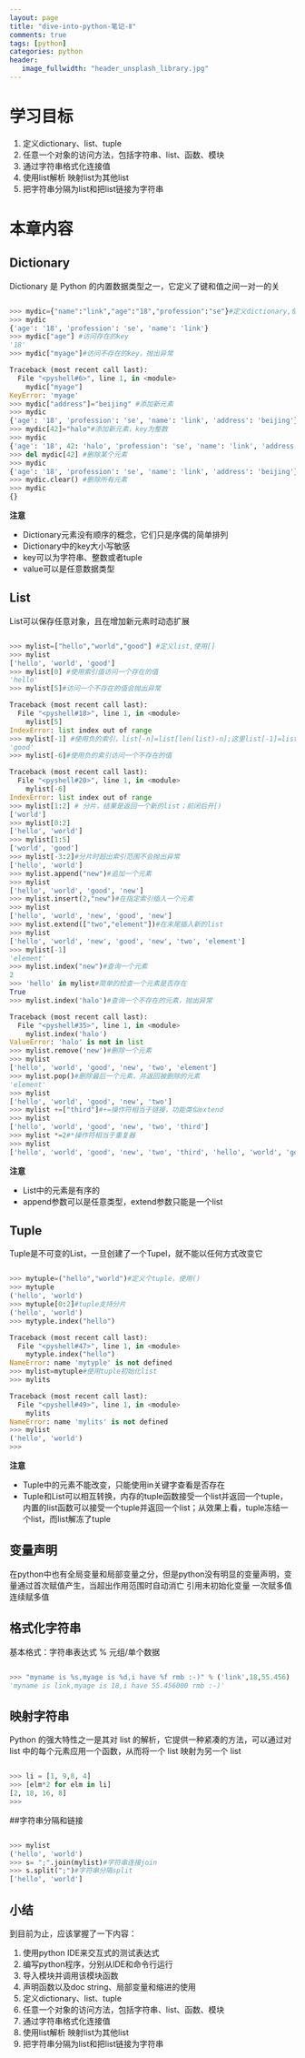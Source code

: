 ```yaml
---
layout: page
title: "dive-into-python-笔记-Ⅱ"
comments: true
tags: [python]
categories: python
header:
   image_fullwidth: "header_unsplash_library.jpg"
---
```


# 学习目标
1. 定义dictionary、list、tuple
2. 任意一个对象的访问方法，包括字符串、list、函数、模块
3. 通过字符串格式化连接值
4. 使用list解析 映射list为其他list
5. 把字符串分隔为list和把list链接为字符串

# 本章内容    
## Dictionary  
Dictionary 是 Python 的内置数据类型之一，它定义了键和值之间一对一的关   

```python 

>>> mydic={"name":"link","age":"18","profession":"se"}#定义dictionary,使用{}
>>> mydic
{'age': '18', 'profession': 'se', 'name': 'link'}
>>> mydic["age"] #访问存在的key
'18'
>>> mydic["myage"]#访问不存在的key，抛出异常

Traceback (most recent call last):
  File "<pyshell#6>", line 1, in <module>
    mydic["myage"]
KeyError: 'myage'
>>> mydic["address"]="beijing" #添加新元素
>>> mydic
{'age': '18', 'profession': 'se', 'name': 'link', 'address': 'beijing'}
>>> mydic[42]="halo"#添加新元素，key为整数
>>> mydic
{'age': '18', 42: 'halo', 'profession': 'se', 'name': 'link', 'address': 'beijing'}
>>> del mydic[42] #删除某个元素
>>> mydic
{'age': '18', 'profession': 'se', 'name': 'link', 'address': 'beijing'}
>>> mydic.clear() #删除所有元素
>>> mydic
{}
```
**注意**  

+ Dictionary元素没有顺序的概念，它们只是序偶的简单排列
+ Dictionary中的key大小写敏感
+ key可以为字符串、整数或者tuple
+ value可以是任意数据类型

## List    
List可以保存任意对象，且在增加新元素时动态扩展

```python

>>> mylist=["hello","world","good"] #定义list,使用[]
>>> mylist
['hello', 'world', 'good']
>>> mylist[0] #使用索引值访问一个存在的值
'hello'
>>> mylist[5]#访问一个不存在的值会抛出异常

Traceback (most recent call last):
  File "<pyshell#18>", line 1, in <module>
    mylist[5]
IndexError: list index out of range
>>> mylist[-1] #使用负的索引，list[-n]=list[len(list)-n];这里list[-1]=list[2]
'good'
>>> mylist[-6]#使用负的索引访问一个不存在的值

Traceback (most recent call last):
  File "<pyshell#20>", line 1, in <module>
    mylist[-6]
IndexError: list index out of range
>>> mylist[1:2] # 分片，结果是返回一个新的list；前闭后开[)
['world']
>>> mylist[0:2]
['hello', 'world']
>>> mylist[1:5]
['world', 'good']
>>> mylist[-3:2]#分片时超出索引范围不会抛出异常
['hello', 'world']
>>> mylist.append("new")#追加一个元素
>>> mylist
['hello', 'world', 'good', 'new']
>>> mylist.insert(2,"new")#在指定索引插入一个元素
>>> mylist
['hello', 'world', 'new', 'good', 'new']
>>> mylist.extend(["two","element"])#在末尾插入新的list
>>> mylist
['hello', 'world', 'new', 'good', 'new', 'two', 'element']
>>> mylist[-1]
'element'
>>> mylist.index("new")#查询一个元素
2
>>> 'hello' in mylist#简单的检查一个元素是否存在
True
>>> mylist.index('halo')#查询一个不存在的元素，抛出异常

Traceback (most recent call last):
  File "<pyshell#35>", line 1, in <module>
    mylist.index('halo')
ValueError: 'halo' is not in list
>>> mylist.remove('new')#删除一个元素
>>> mylist
['hello', 'world', 'good', 'new', 'two', 'element']
>>> mylist.pop()#删除最后一个元素，并返回被删除的元素
'element'
>>> mylist
['hello', 'world', 'good', 'new', 'two']
>>> mylist +=["third"]#+=操作符相当于链接，功能类似extend
>>> mylist
['hello', 'world', 'good', 'new', 'two', 'third']
>>> mylist *=2#*操作符相当于重复器
>>> mylist
['hello', 'world', 'good', 'new', 'two', 'third', 'hello', 'world', 'good', 'new', 'two', 'third']
```
**注意**  

+ List中的元素是有序的
+ append参数可以是任意类型，extend参数只能是一个list


## Tuple     

Tuple是不可变的List，一旦创建了一个Tupel，就不能以任何方式改变它   

```python

>>> mytuple=("hello","world")#定义个tuple，使用()
>>> mytuple
('hello', 'world')
>>> mytuple[0:2]#tuple支持分片
('hello', 'world')
>>> mytyple.index("hello")

Traceback (most recent call last):
  File "<pyshell#47>", line 1, in <module>
    mytyple.index("hello")
NameError: name 'mytyple' is not defined
>>> mylist=mytuple#使用tuple初始化list
>>> mylits

Traceback (most recent call last):
  File "<pyshell#49>", line 1, in <module>
    mylits
NameError: name 'mylits' is not defined
>>> mylist
('hello', 'world')
>>> 
```
**注意**  

+ Tuple中的元素不能改变，只能使用in关键字查看是否存在
+ Tuple和List可以相互转换，内存的tuple函数接受一个list并返回一个tuple，内置的list函数可以接受一个tuple并返回一个list；从效果上看，tuple冻结一个list，而list解冻了tuple




## 变量声明     
在python中也有全局变量和局部变量之分，但是python没有明显的变量声明，变量通过首次赋值产生，当超出作用范围时自动消亡
引用未初始化变量
一次赋多值
连续赋多值


## 格式化字符串     
基本格式：字符串表达式  % 元组/单个数据     

```python

>>> "myname is %s,myage is %d,i have %f rmb :-)" % ('link',18,55.456)
'myname is link,myage is 18,i have 55.456000 rmb :-)'
```
## 映射字符串     
Python 的强大特性之一是其对 list 的解析，它提供一种紧凑的方法，可以通过对 list 中的每个元素应用一个函数，从而将一个 list 映射为另一个 list

```python

>>> li = [1, 9,8, 4]
>>> [elm*2 for elm in li]
[2, 18, 16, 8]
>>>   
```


##字符串分隔和链接      
  
```python

>>> mylist
('hello', 'world')
>>> s= ";".join(mylist)#字符串连接join
>>> s.split(";")#字符串分隔split
['hello', 'world']
```

## 小结

到目前为止，应该掌握了一下内容：  

1. 使用python IDE来交互式的测试表达式
2. 编写python程序，分别从IDE和命令行运行
3. 导入模块并调用该模块函数
4. 声明函数以及doc string、局部变量和缩进的使用
5. 定义dictionary、list、tuple
6. 任意一个对象的访问方法，包括字符串、list、函数、模块
7. 通过字符串格式化连接值
8. 使用list解析 映射list为其他list
9. 把字符串分隔为list和把list链接为字符串